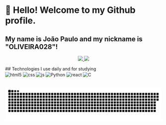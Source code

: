 # 👋 Hello! Welcome to my Github profile.
## My name is João Paulo and my nickname is "OLIVEIRA028"!
<p align="center">
<a href="https://github.com/OLIVEIRA028">
  <img height="180em" src="https://github-readme-stats-eight-theta.vercel.app/api?username=OLIVEIRA028&show_icons=true&theme=tokyonight&include_all_commits=true&count_private=true"/>
  <img height="180em" src="https://github-readme-stats.vercel.app/api/top-langs/?username=OLIVEIRA028&layout=compact&langs_count=6&theme=tokyonight"/>
</a>
</p>
## Technologies I use daily and for studying
<div style="display: inline_block">
  <img align="center" alt="html5" src="https://img.shields.io/badge/HTML5-E34F26?style=for-the-badge&logo=html5&logoColor=white" />
  <img align="center" alt="css" src="https://img.shields.io/badge/CSS3-1572B6?style=for-the-badge&logo=css3&logoColor=white" />
  <img align="center" alt="js" src="https://img.shields.io/badge/JavaScript-F7DF1E?style=for-the-badge&logo=javascript&logoColor=black" />
  <img align="center" alt="Python" src="https://img.shields.io/badge/Python-3776AB?style=for-the-badge&logo=python&logoColor=white" />
  <img align="center" alt="react" src="https://img.shields.io/badge/React-20232A?style=for-the-badge&logo=react&logoColor=61DAFB" />
  <img align="center" alt="C" src="https://img.shields.io/badge/C-00599C?style=for-the-badge&logo=c&logoColor=white" />
</div><br/>

![Snake animation](https://github.com/OLIVEIRA028/OLIVEIRA028/blob/output/github-contribution-grid-snake.svg?raw=true&theme=dark)








